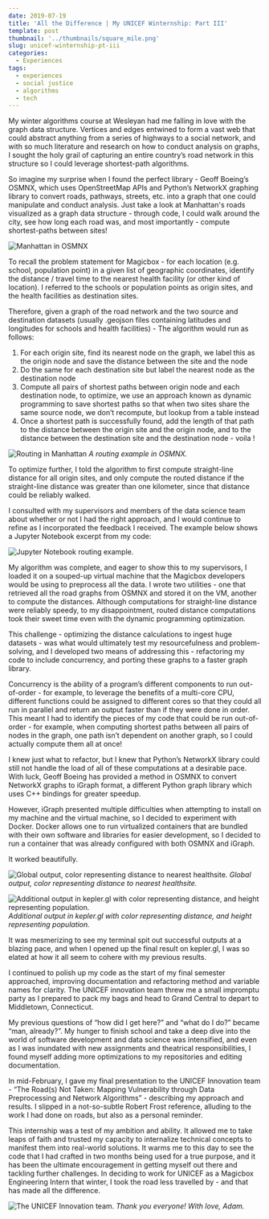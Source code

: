```yaml
---
date: 2019-07-19
title: 'All the Difference | My UNICEF Winternship: Part III'
template: post
thumbnail: '../thumbnails/square_mile.png'
slug: unicef-winternship-pt-iii
categories:
  - Experiences
tags:
  - experiences
  - social justice
  - algorithms
  - tech
---
```


My winter algorithms course at Wesleyan had me falling in love with the graph data structure. Vertices and edges entwined to form a vast web that could abstract anything from a series of highways to a social network, and with so much literature and research on how to conduct analysis on graphs, I sought the holy grail of capturing an entire country’s road network in this structure so I could leverage shortest-path algorithms.

So imagine my surprise when I found the perfect library - Geoff Boeing’s OSMNX, which uses OpenStreetMap APIs and Python’s NetworkX graphing library to convert roads, pathways, streets, etc. into a graph that one could manipulate and conduct analysis. Just take a look at Manhattan's roads visualized as a graph data structure - through code, I could walk around the city, see how long each road was, and most importantly - compute shortest-paths between sites!

![Manhattan in OSMNX](../images/my-unicef-winternship/osmnx_nyc.png)

To recall the problem statement for Magicbox - for each location (e.g. school, population point) in a given list of geographic coordinates, identify the distance / travel time to the nearest health facility (or other kind of location). I referred to the schools or population points as origin sites, and the health facilities as destination sites.

Therefore, given a graph of the road network and the two source and destination datasets (usually .geojson files containing latitudes and longitudes for schools and health facilities) - The algorithm would run as follows:

1. For each origin site, find its nearest node on the graph, we label this as the origin node and save the distance between the site and the node
2. Do the same for each destination site but label the nearest node as the destination node
3. Compute all pairs of shortest paths between origin node and each destination node, to optimize, we use an approach known as dynamic programming to save shortest paths so that when two sites share the same source node, we don’t recompute, but lookup from a table instead
4. Once a shortest path is successfully found, add the length of that path to the distance between the origin site and the origin node, and to the distance between the destination site and the destination node - voila !

![Routing in Manhattan](../images/my-unicef-winternship/rad_roads.png)
_A routing example in OSMNX._

To optimize further, I told the algorithm to first compute straight-line distance for all origin sites, and only compute the routed distance if the straight-line distance was greater than one kilometer, since that distance could be reliably walked.

I consulted with my supervisors and members of the data science team about whether or not I had the right approach, and I would continue to refine as I incorporated the feedback I received. The example below shows a Jupyter Notebook excerpt from my code:

![Jupyter Notebook routing example.](../images/my-unicef-winternship/jupyter_routing.png)

My algorithm was complete, and eager to show this to my supervisors, I loaded it on a souped-up virtual machine that the Magicbox developers would be using to preprocess all the data. I wrote two utilities - one that retrieved all the road graphs from OSMNX and stored it on the VM, another to compute the distances. Although computations for straight-line distance were reliably speedy, to my disappointment, routed distance computations took their sweet time even with the dynamic programming optimization.

This challenge - optimizing the distance calculations to ingest huge datasets - was what would ultimately test my resourcefulness and problem-solving, and I developed two means of addressing this - refactoring my code to include concurrency, and porting these graphs to a faster graph library.

Concurrency is the ability of a program’s different components to run out-of-order - for example, to leverage the benefits of a multi-core CPU, different functions could be assigned to different cores so that they could all run in parallel and return an output faster than if they were done in order. This meant I had to identify the pieces of my code that could be run out-of-order - for example, when computing shortest paths between all pairs of nodes in the graph, one path isn’t dependent on another graph, so I could actually compute them all at once!

I knew just what to refactor, but I knew that Python’s NetworkX library could still not handle the load of all of these computations at a desirable pace. With luck, Geoff Boeing has provided a method in OSMNX to convert NetworkX graphs to iGraph format, a different Python graph library which uses C++ bindings for greater speedup.

However, iGraph presented multiple difficulties when attempting to install on my machine and the virtual machine, so I decided to experiment with Docker. Docker allows one to run virtualized containers that are bundled with their own software and libraries for easier development, so I decided to run a container that was already configured with both OSMNX and iGraph.

It worked beautifully.

![Global output, color representing distance to nearest healthsite.](../images/my-unicef-winternship/global_output_kepler.png)
_Global output, color representing distance to nearest healthsite._

![Additional output in kepler.gl with color representing distance, and height representing population.](../images/my-unicef-winternship/dist_by_color_height_by_pop.png)
_Additional output in kepler.gl with color representing distance, and height representing population._

It was mesmerizing to see my terminal spit out successful outputs at a blazing pace, and when I opened up the final result on kepler.gl, I was so elated at how it all seem to cohere with my previous results.

I continued to polish up my code as the start of my final semester approached, improving documentation and refactoring method and variable names for clarity. The UNICEF innovation team threw me a small impromptu party as I prepared to pack my bags and head to Grand Central to depart to Middletown, Connecticut.

My previous questions of “how did I get here?” and “what do I do?” became “man, already?”. My hunger to finish school and take a deep dive into the world of software development and data science was intensified, and even as I was inundated with new assignments and theatrical responsibilities, I found myself adding more optimizations to my repositories and editing documentation.

In mid-February, I gave my final presentation to the UNICEF Innovation team - “The Road(s) Not Taken: Mapping Vulnerability through Data Preprocessing and Network Algorithms” - describing my approach and results. I slipped in a not-so-subtle Robert Frost reference, alluding to the work I had done on roads, but also as a personal reminder.

This internship was a test of my ambition and ability. It allowed me to take leaps of faith and trusted my capacity to internalize technical concepts to manifest them into real-world solutions. It warms me to this day to see the code that I had crafted in two months being used for a true purpose, and it has been the ultimate encouragement in getting myself out there and tackling further challenges. In deciding to work for UNICEF as a Magicbox Engineering Intern that winter, I took the road less travelled by - and that has made all the difference.

![The UNICEF Innovation team.](../images/my-unicef-winternship/unicef_innovation.jpeg)
_Thank you everyone! With love, Adam._
